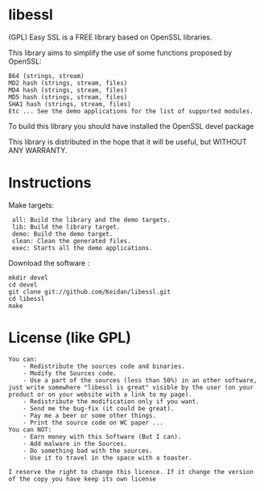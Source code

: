 libessl
===

(GPL) Easy SSL is a FREE library based on OpenSSL libraries.


This library aims to simplify the use of some functions proposed by OpenSSL:

	B64 (strings, stream)
	MD2 hash (strings, stream, files)
	MD4 hash (strings, stream, files)
	MD5 hash (strings, stream, files)
	SHA1 hash (strings, stream, files)
	Etc ... See the demo applications for the list of supported modules.

To build this library you should have installed the OpenSSL devel package

This library is distributed in the hope that it will be useful, but WITHOUT ANY WARRANTY.



Instructions
============


Make targets:

     all: Build the library and the demo targets.
     lib: Build the library target.
     demo: Build the demo target.
     clean: Clean the generated files.
     exec: Starts all the demo applications.


Download the software :

	mkdir devel
	cd devel
	git clone git://github.com/Keidan/libessl.git
	cd libessl
	make
  

License (like GPL)
==================

	You can:
		- Redistribute the sources code and binaries.
		- Modify the Sources code.
		- Use a part of the sources (less than 50%) in an other software, just write somewhere "libessl is great" visible by the user (on your product or on your website with a link to my page).
		- Redistribute the modification only if you want.
		- Send me the bug-fix (it could be great).
		- Pay me a beer or some other things.
		- Print the source code on WC paper ...
	You can NOT:
		- Earn money with this Software (But I can).
		- Add malware in the Sources.
		- Do something bad with the sources.
		- Use it to travel in the space with a toaster.
	
	I reserve the right to change this licence. If it change the version of the copy you have keep its own license


